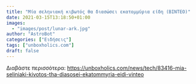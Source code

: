 ```yaml
---
title: "Μία σεληνιακή κιβωτός θα διασώσει εκατομμύρια είδη (ΒΙΝΤΕΟ)"
date: 2021-03-15T13:18:50+01:00
images:
  - "images/post/lunar-ark.jpg"
author: "AstroBot"
categories: ["Ειδήσεις"]
tags: ["unboxholics.com"]
draft: false
---
```




Διαβάστε περισσότερα: https://unboxholics.com/news/tech/83416-mia-seliniaki-kivotos-tha-diasosei-ekatommyria-eidi-vinteo
